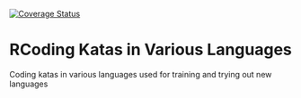 [![Coverage Status](https://coveralls.io/repos/github/elliotjreed/code-kata-roman-numerals/badge.svg?branch=master)](https://coveralls.io/github/elliotjreed/code-kata-roman-numerals?branch=master)

# RCoding Katas in Various Languages

Coding katas in various languages used for training and trying out new languages
